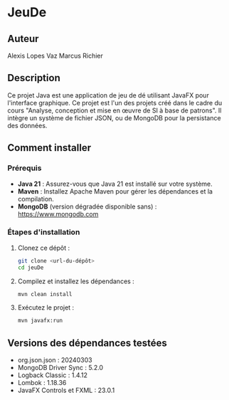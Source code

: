 # JeuDe

## Auteur

Alexis Lopes Vaz
Marcus Richier

## Description

Ce projet Java est une application de jeu de dé utilisant JavaFX pour l'interface graphique.
Ce projet est l'un des projets créé dans le cadre du cours "Analyse, conception et mise en œuvre de SI à base de patrons".
Il intègre un système de fichier JSON, ou de MongoDB pour la persistance des données.

## Comment installer

### Prérequis

- **Java 21** : Assurez-vous que Java 21 est installé sur votre système.
- **Maven** : Installez Apache Maven pour gérer les dépendances et la compilation.
- **MongoDB** (version dégradée disponible sans) : https://www.mongodb.com

### Étapes d'installation

1. Clonez ce dépôt :
   ```bash
   git clone <url-du-dépôt>
   cd jeuDe
   ```
2. Compilez et installez les dépendances :
   ```bash
   mvn clean install
   ```

3. Exécutez le projet :
   ```bash
   mvn javafx:run
   ```

## Versions des dépendances testées

- org.json.json : 20240303
- MongoDB Driver Sync : 5.2.0
- Logback Classic : 1.4.12
- Lombok : 1.18.36
- JavaFX Controls et FXML : 23.0.1